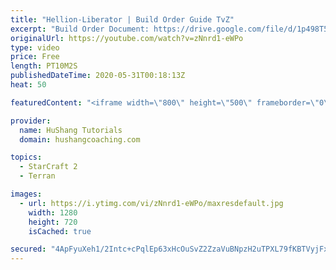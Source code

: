 ```yaml
---
title: "Hellion-Liberator | Build Order Guide TvZ"
excerpt: "Build Order Document: https://drive.google.com/file/d/1p498T52iQWahcCZs5tKGG1mxBqwqIXZO/view?usp=sharing  https://www.hushangcoaching.com Find personal one on one lessons, guides, community & more -------------------------------------------------------------------------------------------------------"
originalUrl: https://youtube.com/watch?v=zNnrd1-eWPo
type: video
price: Free
length: PT10M2S
publishedDateTime: 2020-05-31T00:18:13Z
heat: 50

featuredContent: "<iframe width=\"800\" height=\"500\" frameborder=\"0\" src=\"https://www.youtube.com/embed/zNnrd1-eWPo\" allow=\"accelerometer; autoplay; encrypted-media; gyroscope; picture-in-picture\" allowfullscreen></iframe>"

provider:
  name: HuShang Tutorials
  domain: hushangcoaching.com

topics:
  - StarCraft 2
  - Terran

images:
  - url: https://i.ytimg.com/vi/zNnrd1-eWPo/maxresdefault.jpg
    width: 1280
    height: 720
    isCached: true

secured: "4ApFyuXeh1/2Intc+cPqlEp63xHcOuSvZ2ZzaVuBNpzH2uTPXL79fKBTVyjFxt6egEr8uuUkwci9TE2zKarSwtgsR3oBGkUsp9ij1h3mR1w7nNk4KydkXjzQEtSOMNFxDN72zj18bT8w1COlMyvO4IJoDeWUbxrDtk0bFtqLgABhK+BTNNUpnhk3kne2rEFRDsUDQrQOdpFdzguPfgqqhTcgmdlOpqwWIpatM7VafREmptYoKVT+J88M44pZxoevw0YP1GULStVKh22o7e7yCkhuvtoAjDDfO+UqUcwCblU0LPy3/yIxiKDbfFGEmSqdOhy3mj3rtdcar7/rwcnzdtG5OHZEpSEGGcufkw22sNssT3WKHgTf7N5Z+Zm8TtshHX1kdZSzCjPYfxYZ2Cgieh9UkHEvHTQybikQ2m6x+ok=;6GEKzLFe60zur8IakDbjUQ=="
---
```


